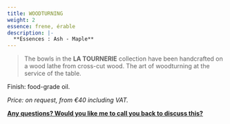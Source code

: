 ```yaml
---
title: WOODTURNING
weight: 2
essence: frene, érable
description: |-
  **Essences : Ash - Maple**
---
```


>The bowls in the **LA TOURNERIE** collection have been handcrafted on a wood lathe from cross-cut wood.
>The art of woodturning at the service of the table.

Finish: food-grade oil. 

*Price: on request, from €40 including VAT.*

**[Any questions? Would you like me to call you back to discuss this?](https://f1fd647b.sibforms.com/serve/MUIFAHiPlnQXs66jFHLbWhCpAXOPr-7nFEp-r6B9oHYfGdAH-vGASTUOddtxZoX1aH1-mKZZLWoOOARqKUcPk7flSvOu9VnzgPRLfoLImoF9_Ri5DjdpAHslSS5aYxAMUUr5pPfn2kVYXde5Q9Xk-eerzssBVqOgloe4TI44mYeyW9C9X3Rbp1SLV9rtx5lVydvERhoWNGpuWaOE)**
